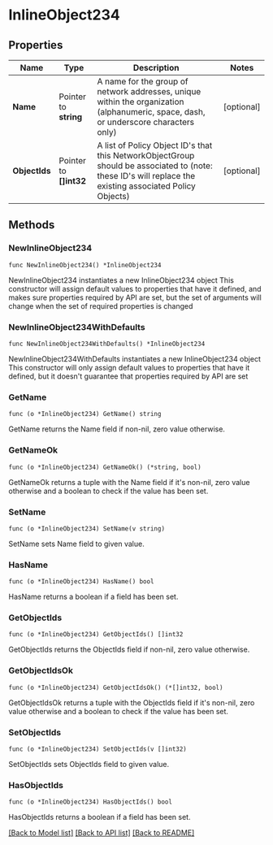 # InlineObject234

## Properties

Name | Type | Description | Notes
------------ | ------------- | ------------- | -------------
**Name** | Pointer to **string** | A name for the group of network addresses, unique within the organization (alphanumeric, space, dash, or underscore characters only) | [optional] 
**ObjectIds** | Pointer to **[]int32** | A list of Policy Object ID&#39;s that this NetworkObjectGroup should be associated to (note: these ID&#39;s will replace the existing associated Policy Objects) | [optional] 

## Methods

### NewInlineObject234

`func NewInlineObject234() *InlineObject234`

NewInlineObject234 instantiates a new InlineObject234 object
This constructor will assign default values to properties that have it defined,
and makes sure properties required by API are set, but the set of arguments
will change when the set of required properties is changed

### NewInlineObject234WithDefaults

`func NewInlineObject234WithDefaults() *InlineObject234`

NewInlineObject234WithDefaults instantiates a new InlineObject234 object
This constructor will only assign default values to properties that have it defined,
but it doesn't guarantee that properties required by API are set

### GetName

`func (o *InlineObject234) GetName() string`

GetName returns the Name field if non-nil, zero value otherwise.

### GetNameOk

`func (o *InlineObject234) GetNameOk() (*string, bool)`

GetNameOk returns a tuple with the Name field if it's non-nil, zero value otherwise
and a boolean to check if the value has been set.

### SetName

`func (o *InlineObject234) SetName(v string)`

SetName sets Name field to given value.

### HasName

`func (o *InlineObject234) HasName() bool`

HasName returns a boolean if a field has been set.

### GetObjectIds

`func (o *InlineObject234) GetObjectIds() []int32`

GetObjectIds returns the ObjectIds field if non-nil, zero value otherwise.

### GetObjectIdsOk

`func (o *InlineObject234) GetObjectIdsOk() (*[]int32, bool)`

GetObjectIdsOk returns a tuple with the ObjectIds field if it's non-nil, zero value otherwise
and a boolean to check if the value has been set.

### SetObjectIds

`func (o *InlineObject234) SetObjectIds(v []int32)`

SetObjectIds sets ObjectIds field to given value.

### HasObjectIds

`func (o *InlineObject234) HasObjectIds() bool`

HasObjectIds returns a boolean if a field has been set.


[[Back to Model list]](../README.md#documentation-for-models) [[Back to API list]](../README.md#documentation-for-api-endpoints) [[Back to README]](../README.md)


